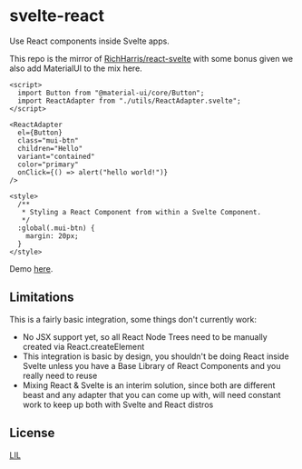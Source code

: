 # svelte-react

Use React components inside Svelte apps.

This repo is the mirror of [RichHarris/react-svelte](https://github.com/Rich-Harris/react-svelte/blob/master/README.md) with some bonus given we also add MaterialUI to the mix here.

```svelte
<script>
  import Button from "@material-ui/core/Button";
  import ReactAdapter from "./utils/ReactAdapter.svelte";
</script>

<ReactAdapter
  el={Button}
  class="mui-btn"
  children="Hello"
  variant="contained"
  color="primary"
  onClick={() => alert("hello world!")}
/>

<style>
  /**
   * Styling a React Component from within a Svelte Component.
   */
  :global(.mui-btn) {
    margin: 20px;
  }
</style>
```

Demo [here](https://svelte-react.surge.sh).


## Limitations

This is a fairly basic integration, some things don't currently work:

- No JSX support yet, so all React Node Trees need to be manually created via React.createElement
- This integration is basic by design, you shouldn't be doing React inside Svelte unless you have a Base Library of React Components and you really need to reuse
- Mixing React & Svelte is an interim solution, since both are different beast and any adapter that you can come up with, will need constant work to keep up both with Svelte and React distros

## License

[LIL](LICENSE)
